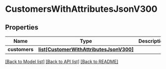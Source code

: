 # CustomersWithAttributesJsonV300

## Properties
Name | Type | Description | Notes
------------ | ------------- | ------------- | -------------
**customers** | [**list[CustomerWithAttributesJsonV300]**](CustomerWithAttributesJsonV300.md) |  | 

[[Back to Model list]](../README.md#documentation-for-models) [[Back to API list]](../README.md#documentation-for-api-endpoints) [[Back to README]](../README.md)


